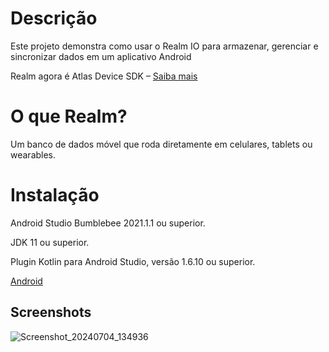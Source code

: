 # Descrição 
Este projeto demonstra como usar o Realm IO para armazenar, gerenciar e sincronizar dados em um aplicativo Android

Realm agora é Atlas Device SDK – [Saiba mais](https://www.mongodb.com/blog/post/realm-now-part-atlas-platform)

# O que Realm? 

Um banco de dados móvel que roda diretamente em celulares, tablets ou wearables.

# Instalação 

Android Studio Bumblebee 2021.1.1 ou superior.

JDK 11 ou superior.

Plugin Kotlin para Android Studio, versão 1.6.10 ou superior.

[Android](https://www.mongodb.com/docs/atlas/device-sdks/sdk/kotlin/install/#std-label-kotlin-install-android)

## Screenshots


![Screenshot_20240704_134936](https://github.com/felipe-matos/RealmApp/assets/70587403/290be992-fc57-485a-b293-e326455d8ac9)
